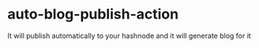 # auto-blog-publish-action
It will publish automatically to your hashnode and it will generate blog for it
